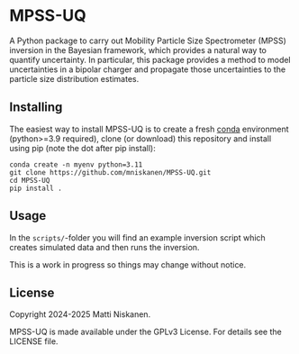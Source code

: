# MPSS-UQ
A Python package to carry out Mobility Particle Size Spectrometer (MPSS) inversion in the Bayesian framework, which provides a natural way to quantify uncertainty. In particular, this package provides a method to model uncertainties in a bipolar charger and propagate those uncertainties to the particle size distribution estimates.

Installing
---
The easiest way to install MPSS-UQ is to create a fresh [conda](https://docs.anaconda.com/miniconda/) environment (python>=3.9 required), clone (or download) this repository and install using pip (note the dot after pip install):
```
conda create -n myenv python=3.11
git clone https://github.com/mniskanen/MPSS-UQ.git
cd MPSS-UQ
pip install .
```

Usage
---
In the ``scripts/``-folder you will find an example inversion script which creates simulated data and then runs the inversion.

This is a work in progress so things may change without notice.

License
---

Copyright 2024-2025 Matti Niskanen.

MPSS-UQ is made available under the GPLv3 License. For details see the LICENSE file.
